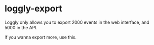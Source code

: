 # loggly-export

Loggly only allows you to export 2000 events in the web interface, and 5000 in the API.

If you wanna export more, use this.
